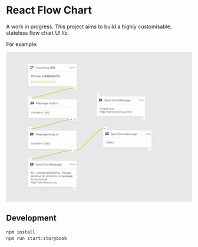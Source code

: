 # React Flow Chart

A work in progress. This project aims to build a highly customisable, stateless flow chart UI lib.

For example:

![demo](./images/demo.gif)


## Development

```bash
npm install
npm run start:storybook
```
